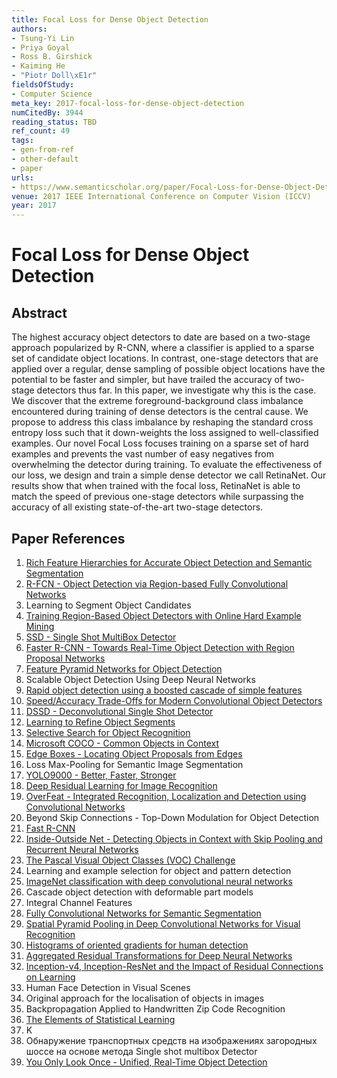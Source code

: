 ```yaml
---
title: Focal Loss for Dense Object Detection
authors:
- Tsung-Yi Lin
- Priya Goyal
- Ross B. Girshick
- Kaiming He
- "Piotr Doll\xE1r"
fieldsOfStudy:
- Computer Science
meta_key: 2017-focal-loss-for-dense-object-detection
numCitedBy: 3944
reading_status: TBD
ref_count: 49
tags:
- gen-from-ref
- other-default
- paper
urls:
- https://www.semanticscholar.org/paper/Focal-Loss-for-Dense-Object-Detection-Lin-Goyal/79cfb51a51fc093f66aac8e858afe2e14d4a1f20?sort=total-citations
venue: 2017 IEEE International Conference on Computer Vision (ICCV)
year: 2017
---
```


# Focal Loss for Dense Object Detection

## Abstract

The highest accuracy object detectors to date are based on a two-stage approach popularized by R-CNN, where a classifier is applied to a sparse set of candidate object locations. In contrast, one-stage detectors that are applied over a regular, dense sampling of possible object locations have the potential to be faster and simpler, but have trailed the accuracy of two-stage detectors thus far. In this paper, we investigate why this is the case. We discover that the extreme foreground-background class imbalance encountered during training of dense detectors is the central cause. We propose to address this class imbalance by reshaping the standard cross entropy loss such that it down-weights the loss assigned to well-classified examples. Our novel Focal Loss focuses training on a sparse set of hard examples and prevents the vast number of easy negatives from overwhelming the detector during training. To evaluate the effectiveness of our loss, we design and train a simple dense detector we call RetinaNet. Our results show that when trained with the focal loss, RetinaNet is able to match the speed of previous one-stage detectors while surpassing the accuracy of all existing state-of-the-art two-stage detectors.

## Paper References

1. [Rich Feature Hierarchies for Accurate Object Detection and Semantic Segmentation](2014-rich-feature-hierarchies-for-accurate-object-detection-and-semantic-segmentation)
2. [R-FCN - Object Detection via Region-based Fully Convolutional Networks](2016-r-fcn-object-detection-via-region-based-fully-convolutional-networks)
3. Learning to Segment Object Candidates
4. [Training Region-Based Object Detectors with Online Hard Example Mining](2016-training-region-based-object-detectors-with-online-hard-example-mining)
5. [SSD - Single Shot MultiBox Detector](2016-ssd-net.md)
6. [Faster R-CNN - Towards Real-Time Object Detection with Region Proposal Networks](2015-faster-r-cnn-towards-real-time-object-detection-with-region-proposal-networks)
7. [Feature Pyramid Networks for Object Detection](2017-feature-pyramid-networks-for-object-detection)
8. Scalable Object Detection Using Deep Neural Networks
9. [Rapid object detection using a boosted cascade of simple features](2001-rapid-object-detection-using-a-boosted-cascade-of-simple-features)
10. [Speed/Accuracy Trade-Offs for Modern Convolutional Object Detectors](2017-speed-accuracy-trade-offs-for-modern-convolutional-object-detectors)
11. [DSSD - Deconvolutional Single Shot Detector](2017-dssd-deconvolutional-single-shot-detector)
12. [Learning to Refine Object Segments](2016-learning-to-refine-object-segments)
13. [Selective Search for Object Recognition](2013-selective-search-for-object-recognition)
14. [Microsoft COCO - Common Objects in Context](2014-microsoft-coco-common-objects-in-context)
15. [Edge Boxes - Locating Object Proposals from Edges](2014-edge-boxes-locating-object-proposals-from-edges)
16. Loss Max-Pooling for Semantic Image Segmentation
17. [YOLO9000 - Better, Faster, Stronger](2017-yolo9000-better-faster-stronger)
18. [Deep Residual Learning for Image Recognition](2015-resnet.md)
19. [OverFeat - Integrated Recognition, Localization and Detection using Convolutional Networks](2014-overfeat-integrated-recognition-localization-and-detection-using-convolutional-networks)
20. Beyond Skip Connections - Top-Down Modulation for Object Detection
21. [Fast R-CNN](2015-fast-r-cnn)
22. [Inside-Outside Net - Detecting Objects in Context with Skip Pooling and Recurrent Neural Networks](2016-inside-outside-net-detecting-objects-in-context-with-skip-pooling-and-recurrent-neural-networks)
23. [The Pascal Visual Object Classes (VOC) Challenge](2009-the-pascal-visual-object-classes-voc-challenge)
24. Learning and example selection for object and pattern detection
25. [ImageNet classification with deep convolutional neural networks](2012-alexnet.md)
26. Cascade object detection with deformable part models
27. Integral Channel Features
28. [Fully Convolutional Networks for Semantic Segmentation](2017-fully-convolutional-networks-for-semantic-segmentation)
29. [Spatial Pyramid Pooling in Deep Convolutional Networks for Visual Recognition](2015-spatial-pyramid-pooling-in-deep-convolutional-networks-for-visual-recognition)
30. [Histograms of oriented gradients for human detection](2005-histograms-of-oriented-gradients-for-human-detection)
31. [Aggregated Residual Transformations for Deep Neural Networks](2017-aggregated-residual-transformations-for-deep-neural-networks)
32. [Inception-v4, Inception-ResNet and the Impact of Residual Connections on Learning](2017-inception-v4-inception-resnet-and-the-impact-of-residual-connections-on-learning)
33. Human Face Detection in Visual Scenes
34. Original approach for the localisation of objects in images
35. Backpropagation Applied to Handwritten Zip Code Recognition
36. [The Elements of Statistical Learning](2003-the-elements-of-statistical-learning)
37. K
38. Обнаружение транспортных средств на изображениях загородных шоссе на основе метода Single shot multibox Detector
39. [You Only Look Once - Unified, Real-Time Object Detection](2016-you-only-look-once-unified-real-time-object-detection)

